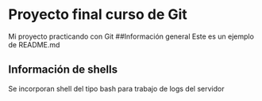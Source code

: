 # Proyecto final curso de Git
Mi proyecto practicando con Git
##Información general
Este es un ejemplo de README.md
## Información de shells
Se incorporan shell del tipo bash para trabajo de logs del servidor
